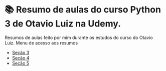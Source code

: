 # 📚 Resumo de aulas do curso Python 3 de Otavio Luiz na Udemy.

Resumos de aulas feito por mim durante os estudos do curso do Otavio Luiz.
Menu de acesso aos resumos

*   [Seção 3](README_secao3.md)
*   [Seção 4](README_secao4.md)
*   [Seção 5](README_secao5.md)
